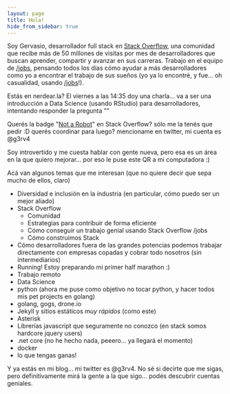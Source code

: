 ```yaml
---
layout: page
title: Hola!
hide_from_sidebar: true
---
```


Soy Gervasio, desarrollador full stack en [Stack Overflow](https://stackoverflow.com), una comunidad que recibe más de 50 millones de visitas por mes de desarrolladores que buscan aprender, compartir y avanzar en sus carreras. Trabajo en el equipo de [/jobs](https://stackoverflow.com/jobs), pensando todos los días cómo ayudar a más desarrolladores como yo a encontrar el trabajo de sus sueños (yo ya lo encontré, y fue... oh casualidad, usando [/jobs](https://stackoverflow.com/jobs)!).

Estás en nerdear.la? El viernes a las 14:35 doy una charla... va a ser una introducción a Data Science (usando RStudio) para desarrolladores, intentando responder la pregunta ""

Querés la badge "[Not a Robot](https://stackoverflow.com/help/badges/6381/not-a-robot)" en Stack Overflow? sólo me la tenés que pedir :D querés coordinar para luego? mencioname en twitter, mi cuenta es @g3rv4

Soy introvertido y me cuesta hablar con gente nueva, pero esa es un área en la que quiero mejorar... por eso le puse este QR a mi computadora :)

Acá van algunos temas que me interesan (que no quiere decir que sepa mucho de ellos, claro)

* Diversidad e inclusión en la industria (en particular, cómo puedo ser un mejor aliado)
* Stack Overflow
  * Comunidad
  * Estrategias para contribuir de forma eficiente
  * Cómo conseguir un trabajo genial usando Stack Overflow /jobs
  * Cómo construimos Stack
* Cómo desarrolladores fuera de las grandes potencias podemos trabajar directamente con empresas copadas y cobrar todo nosotros (sin intermediarios)
* Running! Estoy preparando mi primer half marathon :)
* Trabajo remoto
* Data Science
* python (ahora me puse como objetivo no tocar python, y hacer todos mis pet projects en golang)
* golang, gogs, drone.io
* Jekyll y sitios estáticos *muy rápidos* (como este)
* Asterisk
* Librerías javascript que seguramente no conozco (en stack somos hardcore jquery users)
* .net core (no he hecho nada, peeero... ya llegará el momento)
* docker
* lo que tengas ganas!

Y ya estás en mi blog... mi twitter es @g3rv4. No sé si decirte que me sigas, pero definitivamente mirá la gente a la que sigo... podés descubrir cuentas geniales.
